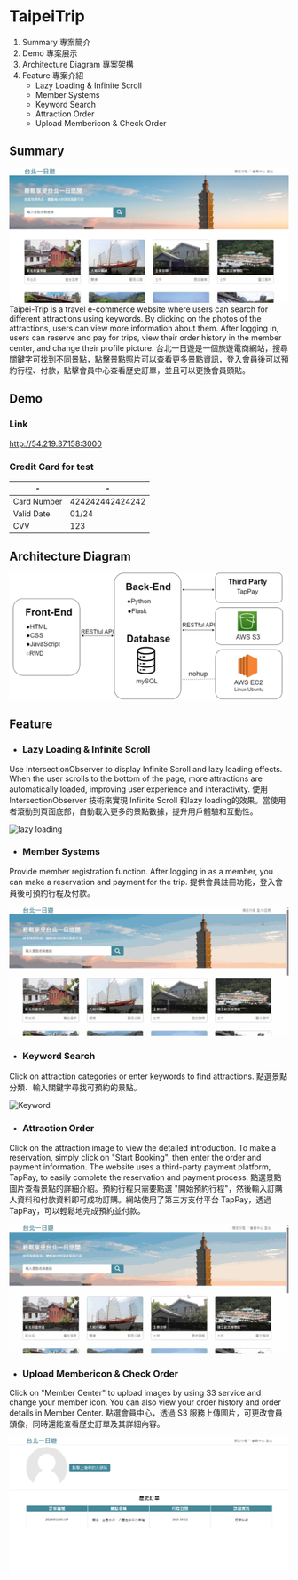 # TaipeiTrip
1. Summary 專案簡介
2. Demo 專案展示
3. Architecture Diagram 專案架構
4. Feature 專案介紹
    * Lazy Loading & Infinite Scroll
    * Member Systems
    * Keyword Search
    * Attraction Order
    * Upload Membericon & Check Order
## Summary
![summary image](/static/img/summary.png)
Taipei-Trip is a travel e-commerce website where users can search for different attractions using keywords. By clicking on the photos of the attractions, users can view more information about them. After logging in, users can reserve and pay for trips, view their order history in the member center, and change their profile picture.
台北一日遊是一個旅遊電商網站，搜尋關鍵字可找到不同景點，點擊景點照片可以查看更多景點資訊，登入會員後可以預約行程、付款，點擊會員中心查看歷史訂單，並且可以更換會員頭貼。
## Demo
### Link
http://54.219.37.158:3000
### Credit Card for test
|      -     |        -      |
|------------|---------------|
|Card Number |424242442424242|
|Valid Date  |01/24          |
|CVV         |123            |
## Architecture Diagram
![structure image](/static/img/Structure.png)
## Feature
* ### Lazy Loading & Infinite Scroll
Use  IntersectionObserver  to display Infinite Scroll and lazy loading effects. When the user scrolls to the bottom of the page, more attractions are automatically loaded, improving user experience and interactivity.
使用 IntersectionObserver 技術來實現 Infinite Scroll 和lazy loading的效果。當使用者滾動到頁面底部，自動載入更多的景點數據，提升用戶體驗和互動性。

![lazy loading](/static/img/loading.gif)
* ### Member Systems
Provide member registration function. After logging in as a member, you can make a reservation and payment for the trip.
提供會員註冊功能，登入會員後可預約行程及付款。

![Member](/static/img/logging.gif)
* ### Keyword Search
Click on attraction categories or enter keywords to find attractions.
點選景點分類、輸入關鍵字尋找可預約的景點。

![Keyword](/static/img/keyword.gif)
* ### Attraction Order
Click on the attraction image to view the detailed introduction. To make a reservation, simply click on "Start Booking", then enter the order and payment information. The website uses a third-party payment platform, TapPay, to easily complete the reservation and payment process.
點選景點圖片查看景點的詳細介紹。預約行程只需要點選 "開始預約行程"，然後輸入訂購人資料和付款資料即可成功訂購。網站使用了第三方支付平台 TapPay，透過 TapPay，可以輕鬆地完成預約並付款。

![Attraction Order](/static/img/order.gif)
* ### Upload Membericon & Check Order
Click on "Member Center" to upload images by using S3 service and change your member icon. You can also view your order history and order details in Member Center.
點選會員中心，透過 S3 服務上傳圖片，可更改會員頭像，同時還能查看歷史訂單及其詳細內容。

![Check Order image](/static/img/checkorder2.png)